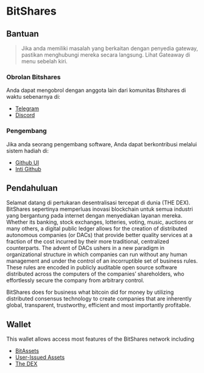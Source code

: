 # BitShares

## Bantuan

> Jika anda memiliki masalah yang berkaitan dengan penyedia gateway, pastikan menghubungi mereka secara langsung. Lihat Gateaway di menu sebelah kiri.

### Obrolan Bitshares

Anda dapat mengobrol dengan anggota lain dari komunitas Bitshares di waktu sebenarnya di:

- [Telegram](https://t.me/BitSharesDEX)
- [Discord](https://discord.gg/GsjQfAJ)

### Pengembang

Jika anda seorang pengembang software, Anda dapat berkontribusi melalui sistem hadiah di:

- [Github UI](https://github.com/bitshares/bitshares-ui)
- [Inti Github](https://github.com/bitshares/bitshares-core) 

## Pendahuluan

Selamat datang di pertukaran desentralisasi tercepat di dunia (THE DEX). BitShares sepertinya memperluas inovasi blockchain untuk semua industri yang bergantung pada internet dengan menyediakan layanan mereka. Whether its banking, stock exchanges, lotteries, voting, music, auctions or many others, a digital public ledger allows for the creation of distributed autonomous companies (or DACs) that provide better quality services at a fraction of the cost incurred by their more traditional, centralized counterparts. The advent of DACs ushers in a new paradigm in organizational structure in which companies can run without any human management and under the control of an incorruptible set of business rules. These rules are encoded in publicly auditable open source software distributed across the computers of the companies’ shareholders, who effortlessly secure the company from arbitrary control.

BitShares does for business what bitcoin did for money by utilizing distributed consensus technology to create companies that are inherently global, transparent, trustworthy, efficient and most importantly profitable.

## Wallet

This wallet allows access most features of the BitShares network including

- [BitAssets](/help/assets/mpa.md)
- [User-Issued Assets](/help/assets/uia.md)
- [The DEX](/help/dex/introduction.md)